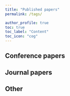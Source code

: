 ```yaml
---
title: "Published papers"
permalink: /tags/

author_profile: true
toc: true
toc_label: "Content"
toc_icon: "cog"
---
```

## Conference papers

## Journal papers

## Other